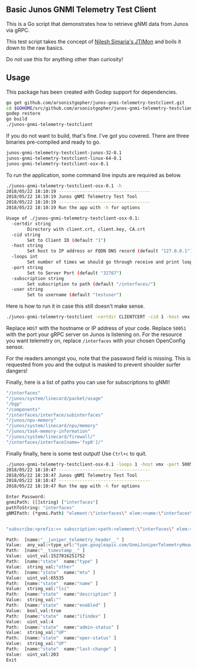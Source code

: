 ## Basic Junos GNMI Telemetry Test Client

This is a Go script that demonstrates how to retrieve gNMI data from Junos via gRPC.

This test script takes the concept of [Nilesh Simaria's JTIMon](https://github.com/nileshsimaria/jtimon) and boils it down to the raw basics. 

Do not use this for anything other than curiosity!

## Usage

This package has been created with Godep support for dependencies.

```bash
go get github.com/arsonistgopher/junos-gnmi-telemetry-testclient.git
cd $GOHOME/src/github.com/arsonistgopher/junos-gnmi-telemetry-testclient
godep restore
go build
./junos-gnmi-telemetry-testclient
```

If you do not want to build, that's fine. I've got you covered. There are three binaries pre-compiled and ready to go.

```bash
junos-gnmi-telemetry-testclient-junos-32-0.1
junos-gnmi-telemetry-testclient-linux-64-0.1
junos-gnmi-telemetry-testclient-osx-0.1
```

To run the application, some command line inputs are required as below.

```bash
./junos-gnmi-telemetry-testclient-osx-0.1 -h
2018/05/22 18:10:19 -----------------------------------
2018/05/22 18:10:19 Junos gNMI Telemetry Test Tool
2018/05/22 18:10:19 -----------------------------------
2018/05/22 18:10:19 Run the app with -h for options

Usage of ./junos-gnmi-telemetry-testclient-osx-0.1:
  -certdir string
    	Directory with client.crt, client.key, CA.crt
  -cid string
    	Set to Client ID (default "1")
  -host string
    	Set host to IP address or FQDN DNS record (default "127.0.0.1")
  -loops int
    	Set number of times we should go through receive and print loop (default 2)
  -port string
    	Set to Server Port (default "32767")
  -subscription string
    	Set subscription to path (default "/interfaces/")
  -user string
    	Set to username (default "testuser")
```

Here is how to run it in case this still doesn't make sense.

```bash
./junos-gnmi-telemetry-testclient -certdir CLIENTCERT -cid 1 -host vmx -port 50051 -subscription /interfaces/ -user jet
```
Replace `HOST` with the hostname or IP address of your code. Replace `50051` with the port your gRPC server on Junos is listening on. For the resource you want telemetry on, replace `/interfaces` with your chosen OpenConfig sensor.

For the readers amongst you, note that the password field is missing. This is requested from you and the output is masked to prevent shoulder surfer dangers!

Finally, here is a list of paths you can use for subscriptions to gNMI!

```bash
"/interfaces"
"/junos/system/linecard/packet/usage"
"/bgp"
"/components"
"/interfaces/interface/subinterfaces"
"/junos/npu-memory"
"/junos/system/linecard/npu/memory"
"/junos/task-memory-information"
"/junos/system/linecard/firewall/"
"/interfaces/interface[name='fxp0']/"
```

Finally finally, here is some test output! Use `Ctrl+c` to quit.

```bash
./junos-gnmi-telemetry-testclient-osx-0.1 -loops 1 -host vmx -port 50051 -subscription /interfaces/ -user jet -certdir CLIENTCERT
2018/05/22 18:10:47 -----------------------------------
2018/05/22 18:10:47 Junos gNMI Telemetry Test Tool
2018/05/22 18:10:47 -----------------------------------
2018/05/22 18:10:47 Run the app with -h for options

Enter Password:
gnmiPath: ([]string) ["interfaces"]
pathToString: "interfaces"
gNMIPath: (*gnmi.Path) "element:\"interfaces\" elem:<name:\"interfaces\" > "


"subscribe:<prefix:<> subscription:<path:<element:\"interfaces\" elem:<name:\"interfaces\" > > mode:SAMPLE > encoding:PROTO > "

Path:  [name:"__juniper_telemetry_header__" ]
Value:  any_val:<type_url:"type.googleapis.com/GnmiJuniperTelemetryHeader" value:"\n\005vmx02\020\377\377\003\"/sensor_1000_4_1:/interfaces/:/interfaces/:mib2d(\200\200\200\001" >
Path:  [name:"__timestamp__" ]
Value:  uint_val:1527016251752
Path:  [name:"state"  name:"type" ]
Value:  string_val:"other"
Path:  [name:"state"  name:"mtu" ]
Value:  uint_val:65535
Path:  [name:"state"  name:"name" ]
Value:  string_val:"lsi"
Path:  [name:"state"  name:"description" ]
Value:  string_val:""
Path:  [name:"state"  name:"enabled" ]
Value:  bool_val:true
Path:  [name:"state"  name:"ifindex" ]
Value:  uint_val:4
Path:  [name:"state"  name:"admin-status" ]
Value:  string_val:"UP"
Path:  [name:"state"  name:"oper-status" ]
Value:  string_val:"UP"
Path:  [name:"state"  name:"last-change" ]
Value:  uint_val:203
Exit
```
